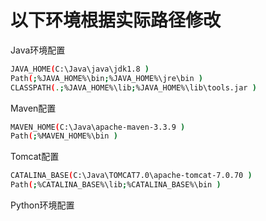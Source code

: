 # 以下环境根据实际路径修改

Java环境配置

```bash
JAVA_HOME(C:\Java\java\jdk1.8 )
Path(;%JAVA_HOME%\bin;%JAVA_HOME%\jre\bin )
CLASSPATH(.;%JAVA_HOME%\lib;%JAVA_HOME%\lib\tools.jar )
```

Maven配置

```bash
MAVEN_HOME(C:\Java\apache-maven-3.3.9 )
Path(;%MAVEN_HOME%\bin )
```

Tomcat配置

```bash
CATALINA_BASE(C:\Java\TOMCAT7.0\apache-tomcat-7.0.70 )
Path(;%CATALINA_BASE%\lib;%CATALINA_BASE%\bin )
```

Python环境配置

```bash

```